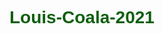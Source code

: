 # Louis-Coala-2021

<!DOCTYPE html>
<html lang="en">

<head>
    <meta charset="UTF-8">
    <meta http-equiv="X-UA-Compatible" content="IE=edge">
    <meta name="viewport" content="width=device-width, initial-scale=1.0">
    <title>Aula 01</title>
    <style>
        body{ font-family: Verdana, Geneva, Tahoma, sans-serif;
        
        }
         P{padding: 5px;
        font-size: 16px;
        margin: 0 150px;
        color: #008000
        }
        h1{
            color: #105f10;
        }
        a{
            text-decoration: none;
        }
    </style>
</head>

<body style="text-align:center">
    <h1>COALAS </h1>
    <img src="Coala.jpg.jpg" style="width: 25%;=" alt="Um coala em cima da arvore">
    <img src="co2.jpg.jpg" style="width: 25%;" alt="Outro coala dormindo em cima da árvore">
    <p>O coala (Phascolarctos cinereus) é um animal vertebrado da classe Mammalia, subclasse Metatheria, ordem
        Diprotodontia e família Phascolarctidae. </p>
    <p>...</p>    
     <P>O coala é originário da Austrália, é herbívoro e passa a maior parte de
        sua vida sobre as árvores.
        Leia também: Canguru: características, habitat, espécies, curiosidades</p>
    <p><strong> Acadêmica: Louis Lane</strong></p>
    <p><strong> Em 17/05/2021 </strong></p>
</body>

</html>
